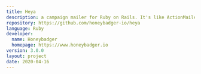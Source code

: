 ```yaml
---
title: Heya
description: a campaign mailer for Ruby on Rails. It's like ActionMailer, but for timed email sequences. It can also perform other actions like sending a text message.
repository: https://github.com/honeybadger-io/heya
language: Ruby
developer:
  name: Honeybadger
  homepage: https://www.honeybadger.io
version: 3.0.0
layout: project
date: 2020-04-16
---
```

